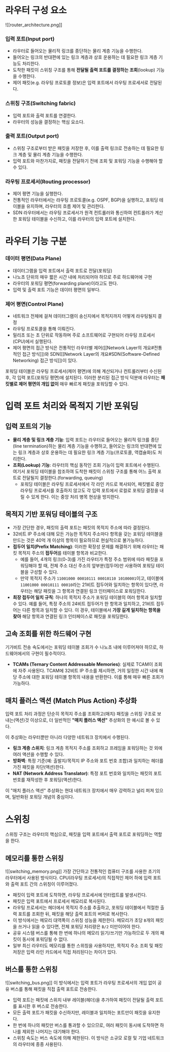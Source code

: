 # 라우터 구성 요소
![[router_architecture.png]]
### 입력 포트(Input port)
- 라우터로 들어오는 물리적 링크를 종단하는 물리 계층 기능을 수행한다.
- 들어오는 링크의 반대편에 있는 링크 계층과 상호 운용하는 데 필요한 링크 게층 기능도 처리한다.
- 도착한 패킷이 스위칭 구조를 통해 **전달될 출력 포트를 결정하는 조회**(lookup) 기능을 수행한다.
- 제어 패킷(e.g. 라우팅 프로토콜 정보)은 입력 포트에서 라우팅 프로세서로 전달된다.
### 스위칭 구조(Switching fabric)
- 입력 포트와 출력 포트를 연결한다.
- 라우터의 성능을 결정하는 핵심 요소다.
### 출력 포트(Output port)
- 스위칭 구조로부터 받은 패킷을 저장한 후, 이를 출력 링크로 전송하는 데 필요한 링크 계층 및 물리 계층 기능을 수행한다.
- 입력 포트와 마찬가지로, 패킷을 전달하기 전에 조회 및 포워딩 기능을 수행해야 할 수 있다.
### 라우팅 프로세서(Routing processor)
- 제어 평면 기능을 실행한다.
- 전통적인 라우터에서는 라우팅 프로토콜(e.g. OSPF, BGP)을 실행하고, 포워딩 테이블을 유지하며, 라우터의 흐름 제어 및 관리한다.
- SDN 라우터에서는 라우팅 프로세서가 원격 컨트롤러와 통신하여 컨트롤러가 계산한 포워딩 테이블을 수신하고, 이를 라우터의 입력 포트에 설치한다.
# 라우터 기능 구분
### 데이터 평면(Data Plane)
- 데이터그램을 입력 포트에서 출력 포트로 전달(포워딩)
- 나노초 단위의 매우 짧은 시간 내에 처리되어야 하므로 주로 하드웨어에 구현
- 라우터의 포워딩 평면(forwarding plane)이라고도 한다.
- 입력 및 출력 포트 기능은 데이터 평면의 일부다.
### 제어 평면(Control Plane)
- 네트워크 전체에 걸쳐 데이터그램이 송신지에서 목적지까지 어떻게 라우팅될지 결정
- 라우팅 프로토콜을 통해 이뤄진다.
- 밀리초 또는 초 단위로 작동하며 주로 소프트웨어로 구현되어 라우팅 프로세서(CPU)에서 실행된다.
- 제어 평면의 접근 방식은 전통적인 라우터별 제어([[Network Layer의 개요#전통적인 접근 방식]])와 SDN([[Network Layer의 개요#SDN(Software-Defined Networking) 접근 방식]])이 있다.

포워딩 테이블은 라우팅 프로세서(제어 평면)에 의해 계산되거나 컨트롤러부터 수신된 후, 각 입력 포트(포워딩 평면)에 설치된다. 이러한 분리된 접근 방식 덕분에 라우터는 **패킷별로 제어 평면의 개입 없이** 매우 빠르게 패킷을 포워딩할 수 있다.

# 입력 포트 처리와 목적지 기반 포워딩
## 입력 포트의 기능
- **물리 계층 및 링크 계층 기능**: 입력 포트는 라우터로 들어오는 물리적 링크를 종단(line termination)하는 물리 계층 기능을 수행하고, 들어오는 링크의 반대편에 있는 링크 계층과 상호 운용하는 데 필요한 링크 계층 기능(프로토콜, 역캡슐화)도 처리한다.
- **조회(Lookup) 기능**: 라우터의 핵심 동작인 조회 기능이 입력 포트에서 수행된다. 여기서 포워딩 테이블을 참조하여 도착한 패킷이 스위칭 구조를 통해 어느 출력 포트로 전달될지 결정한다.(forwarding, queuing)
    - 포워딩 테이블은 라우팅 프로세서에서 각 라인 카드로 복사되어, 패킷별로 중앙 라우팅 프로세서를 호출하지 않고도 각 입력 포트에서 로컬로 포워딩 결정을 내릴 수 있게 한다. 이는 중앙 처리 병목 현상을 방지한다.
## 목적지 기반 포워딩 테이블의 구조
- 가장 간단한 경우, 패킷의 출력 포트는 패킷의 목적지 주소에 따라 결정된다.
- 32비트 IP 주소에 대해 모든 가능한 목적지 주소마다 항목을 갖는 포워딩 테이블을 만드는 것은 40억 개 이상의 항목이 필요하므로 현실적으로 불가능하다.
- **접두어 일치(Prefix Matching)**: 이러한 확장성 문제를 해결하기 위해 라우터는 패킷 목적지 주소의 **접두어**를 테이블 항목과 비교한다.
    - 예를 들어, 4개의 링크(0-3)를 가진 라우터가 특정 주소 범위에 따라 패킷을 포워딩해야 할 때, 전체 주소 대신 주소의 앞부분(접두어)만 사용하여 포워딩 테이블을 구성할 수 있다.
    - 만약 목적지 주소가 `11001000 00010111 00010110 10100001`이고, 테이블에 `11001000 00010111 00010`라는 21비트 접두어와 일치하는 항목이 있다면, 라우터는 해당 패킷을 그 항목과 연결된 링크 인터페이스로 포워딩한다.
- **최장 접두어 일치 규칙**: 하나의 목적지 주소가 포워딩 테이블의 여러 항목과 일치할 수 있다. 예를 들어, 특정 주소의 24비트 접두어가 한 항목과 일치하고, 21비트 접두어는 다른 항목과 일치할 수 있다. 이 경우, 테이블에서 **가장 길게 일치하는 항목을 찾아** 해당 항목과 연결된 링크 인터페이스로 패킷을 포워딩한다.
## 고속 조회를 위한 하드웨어 구현
기가비트 전송 속도에서는 포워딩 테이블 조회가 수 나노초 내에 이루어져야 하므로, 하드웨어에서의 구현이 필수적이다.
- **TCAMs (Ternary Content Addressable Memories)**: 실제로 TCAM이 조회에 자주 사용된다. TCAM에 32비트 IP 주소를 제시하면, 거의 일정한 시간 내에 해당 주소에 대한 포워딩 테이블 항목의 내용을 반환한다. 이를 통해 매우 빠른 조회가 가능하다.
## 매치 플러스 액션 (Match Plus Action) 추상화
입력 포트 처리 과정은 단순히 목적지 주소를 조회하고(매치) 패킷을 스위칭 구조로 보내는(액션)것 이상으로, 더 일반적인 **"매치 플러스 액션"** 추상화의 한 예시로 볼 수 있다.

이 추상화는 라우터뿐만 아니라 다양한 네트워크 장치에서 수행된다.
- **링크 계층 스위치**: 링크 계층 목적지 주소를 조회하고 프레임을 포워딩하는 것 외에 여러 액션을 수행할 수 있다.
- **방화벽**: 특정 기준(예: 출발지/목적지 IP 주소와 포트 번호 조합)과 일치하는 헤더를 가진 패킷을 차단(액션)한다.     
- **NAT (Network Address Translator)**: 특정 포트 번호와 일치하는 패킷의 포트 번호를 재작성한 후 포워딩(액션)한다.

이 "매치 플러스 액션" 추상화는 현대 네트워크 장치에서 매우 강력하고 널리 퍼져 있으며, 일반화된 포워딩 개념의 중심이다.

# 스위칭
스위칭 구조는 라우터의 핵심으로, 패킷을 입력 포트에서 출력 포트로 포워딩하는 역할을 한다.
## 메모리를 통한 스위칭
![[switching_memory.png]]
가장 간단하고 전통적인 컴퓨터 구조를 사용한 초기의 라우터에서 사용된 방식이다.
CPU(라우팅 프로세서)의 직접적인 제어 하에 입력 포트와 출력 포트 간의 스위칭이 이루어졌다.
- 패킷이 입력 포트에 도착하면, 라우팅 프로세서에 인터럽트를 발생시킨다.
- 패킷은 입력 포트에서 프로세서 메모리로 복사된다.
- 라우팅 프로세서는 헤더에서 목적지 주소를 추출하고, 포워딩 테이블에서 적절한 출력 포트를 조회한 뒤, 패킷을 해당 출력 포트의 버퍼로 복사한다.
- 이 방식에서는 메모리 대역폭이 스위칭 성능을 제한한다. 메모리가 초당 `B`개의 패킷을 쓰거나 읽을 수 있다면, 전체 포워딩 처리량은 `B/2` 미만이어야 한다. 
- 공유 시스템 버스를 통해 한 번에 하나의 메모리 읽기/쓰기만 가능하므로 두 개의 패킷이 동시에 포워딩될 수 없다.
- 일부 최신 라우터도 메모리를 통한 스위칭을 사용하지만, 목적지 주소 조회 및 패킷 저장은 입력 라인 카드에서 직접 처리된다는 차이가 있다.
## 버스를 통한 스위칭
![[switching_bus.png]]
이 방식에서는 입력 포트가 라우팅 프로세서의 개입 없이 공유 버스를 통해 패킷을 직접 출력 포트로 전송한다.
- 입력 포트는 패킷에 스위치 내부 레이블(헤더)을 추가하여 패킷이 전달될 출력 포트를 표시한 후 버스로 전송한다.
- 모든 출력 포트가 패킷을 수신하지만, 레이블과 일치하는 포트만이 패킷을 유지한다.
- 한 번에 하나의 패킷만 버스를 통과할 수 있으므로, 여러 패킷이 동시에 도착하면 하나를 제외한 나머지는 대기해야 한다.
- 스위칭 속도는 버스 속도에 의해 제한된다. 이 방식은 소규모 로컬 및 기업 네트워크의 라우터에 종종 사용된다.